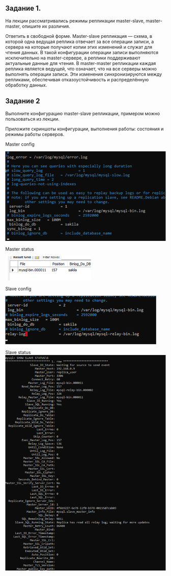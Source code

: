 
## Задание 1.
На лекции рассматривались режимы репликации master-slave, master-master, опишите их различия.

Ответить в свободной форме.
Master-slave репликация —  схема, в которой одна ведущая реплика отвечает за все операции записи, а сервера на которые  получают копии этих изменений и служат для чтения данных. В такой конфигурации операции записи выполняются исключительно на master-сервере, а реплики поддерживают актуальные данные для чтения.
В master-master репликации каждая реплика является ведущей, что означает, что на все серверы можно выполнять операции записи. Эти изменения синхронизируются между репликами, обеспечивая отказоустойчивость и распределённую обработку данных.


## Задание 2
Выполните конфигурацию master-slave репликации, примером можно пользоваться из лекции.

Приложите скриншоты конфигурации, выполнения работы: состояния и режимы работы серверов.

Master config

![test](https://github.com/Padawan18/databases/blob/main/1.1.png)

Master status 

![test](https://github.com/Padawan18/databases/blob/main/2.2.png)

Slave config

![test](https://github.com/Padawan18/databases/blob/main/4.4.png)

Slave status 
![test](https://github.com/Padawan18/databases/blob/main/3.3.png)
